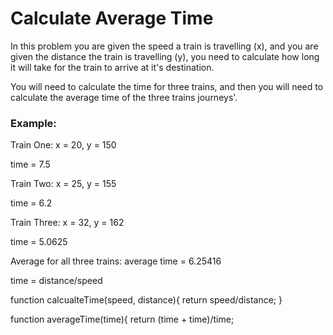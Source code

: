 <h1>Calculate Average Time</h1>

<p>In this problem you are given the speed a train is travelling (x), and you are given the distance the train is travelling (y), you need to calculate how long it will take for the train to arrive at it's destination.

You will need to calculate the time for three trains, and then you will need to calculate the average time of the three trains journeys'.</p>

<h3>Example:</h3>

<p>Train One: x = 20, y = 150</p>
<p>time = 7.5</p>
<p>Train Two: x = 25, y = 155</p>
<p>time = 6.2</p>
<p>Train Three: x = 32, y = 162</p>
<p>time = 5.0625</p>
<p>Average for all three trains: average time = 6.25416</p>

time = distance/speed

function calcualteTime(speed, distance){
  return speed/distance;
  }
  
  function averageTime(time){
    return (time + time)/time;
